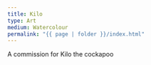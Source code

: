 ```yaml
---
title: Kilo
type: Art
medium: Watercolour
permalink: "{{ page | folder }}/index.html"
---
```

A commission for Kilo the cockapoo
